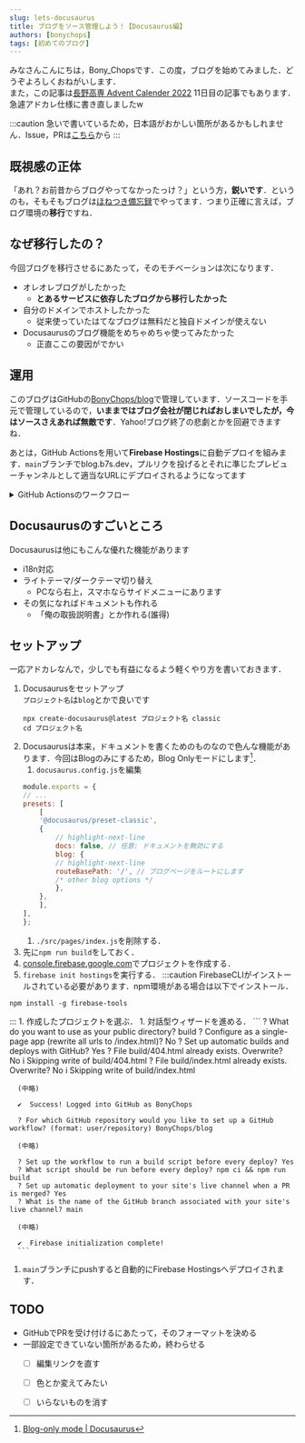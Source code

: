 ```yaml
---
slug: lets-docusaurus
title: ブログをソース管理しよう！【Docusaurus編】
authors: [bonychops]
tags: [初めてのブログ]
---
```


みなさんこんにちは，Bony_Chopsです．この度，ブログを始めてみました．どうぞよろしくおねがいします．  
また，この記事は[長野高専 Advent Calender 2022](https://qiita.com/advent-calendar/2022/nnct) 11日目の記事でもあります．急遽アドカレ仕様に書き直しましたw
<!--truncate-->

:::caution
急いで書いているため，日本語がおかしい箇所があるかもしれません．Issue，PRは[こちら](https://github.com/BonyChops/blog)から
:::


## 既視感の正体
「あれ？お前昔からブログやってなかったっけ？」という方，**鋭いです**．というのも，そもそもブログは[ほねつき備忘録](https://bonychops.hatenablog.jp)でやってます．つまり正確に言えば，ブログ環境の**移行**ですね．

## なぜ移行したの？
今回ブログを移行させるにあたって，そのモチベーションは次になります．
- オレオレブログがしたかった
    - **とあるサービスに依存したブログから移行したかった**
- 自分のドメインでホストしたかった
    - 従来使っていたはてなブログは無料だと独自ドメインが使えない
- Docusaurusのブログ機能をめちゃめちゃ使ってみたかった
    - 正直ここの要因がでかい

## 運用
このブログはGitHubの[BonyChops/blog](https://github.com/BonyChops/blog)で管理しています．ソースコードを手元で管理しているので，**いままではブログ会社が閉じればおしまいでしたが，今はソースさえあれば無敵です**．Yahoo!ブログ終了の悲劇とかを回避できますね．

あとは，GitHub Actionsを用いて**Firebase Hostings**に自動デプロイを組みます．`main`ブランチでblog.b7s.dev，プルリクを投げるとそれに準じたプレビューチャンネルとして適当なURLにデプロイされるようになってます

<details>
<summary>GitHub Actionsのワークフロー</summary>

`firebase init hostings`で自動生成されたワークフローですが，参考程度にどうぞ．

```yml title=firebase-hosting-merge.yml
# This file was auto-generated by the Firebase CLI
# https://github.com/firebase/firebase-tools

name: Deploy to Firebase Hosting on merge
'on':
  push:
    branches:
      - main
jobs:
  build_and_deploy:
    runs-on: ubuntu-latest
    steps:
      - uses: actions/checkout@v2
      - run: npm ci && npm run build
      - uses: FirebaseExtended/action-hosting-deploy@v0
        with:
          repoToken: '${{ secrets.GITHUB_TOKEN }}'
          firebaseServiceAccount: '${{ secrets.FIREBASE_SERVICE_ACCOUNT_BLOG_B2D8F }}'
          channelId: live
          projectId: blog-b2d8f
```

```yml title=firebase-hosting-pull-request.yml
# This file was auto-generated by the Firebase CLI
# https://github.com/firebase/firebase-tools

name: Deploy to Firebase Hosting on PR
'on': pull_request
jobs:
  build_and_preview:
    if: '${{ github.event.pull_request.head.repo.full_name == github.repository }}'
    runs-on: ubuntu-latest
    steps:
      - uses: actions/checkout@v2
      - run: npm ci && npm run build
      - uses: FirebaseExtended/action-hosting-deploy@v0
        with:
          repoToken: '${{ secrets.GITHUB_TOKEN }}'
          firebaseServiceAccount: '${{ secrets.FIREBASE_SERVICE_ACCOUNT_BLOG_B2D8F }}'
          projectId: blog-b2d8f

```
</details>

## Docusaurusのすごいところ
Docusaurusは他にもこんな優れた機能があります
- i18n対応
- ライトテーマ/ダークテーマ切り替え
  - PCなら右上，スマホならサイドメニューにあります
- その気になればドキュメントも作れる
  - 「俺の取扱説明書」とか作れる(誰得)

## セットアップ
一応アドカレなんで，少しでも有益になるよう軽くやり方を書いておきます．
 
1. Docusaurusをセットアップ  
    `プロジェクト名`は`blog`とかで良いです
    ```
    npx create-docusaurus@latest プロジェクト名 classic
    cd プロジェクト名
    ```
1. Docusaurusは本来，ドキュメントを書くためのものなので色んな機能があります．今回はBlogのみにするため，Blog Onlyモードにします[^1]．
    1. `docusaurus.config.js`を編集
    ```js title="docusaurus.config.js"
    module.exports = {
    // ...
    presets: [
        [
        '@docusaurus/preset-classic',
        {
            // highlight-next-line
            docs: false, // 任意: ドキュメントを無効にする
            blog: {
            // highlight-next-line
            routeBasePath: '/', // ブログページをルートにします
            /* other blog options */
            },
        },
        ],
    ],
    };
    ```
    1. `./src/pages/index.js`を削除する．
1. 先に`npm run build`をしておく．
1. [console.firebase.google.com](https://console.firebase.google.com)でプロジェクトを作成する．
1. `firebase init hostings`を実行する．
  :::caution
  FirebaseCLIがインストールされている必要があります．npm環境がある場合は以下でインストール．
  ```
  npm install -g firebase-tools
  ```
  :::
    1. 作成したプロジェクトを選ぶ．
    1. 対話型ウィザードを進める．
      ```
      ? What do you want to use as your public directory? build
      ? Configure as a single-page app (rewrite all urls to /index.html)? No
      ? Set up automatic builds and deploys with GitHub? Yes
      ? File build/404.html already exists. Overwrite? No
      i  Skipping write of build/404.html
      ? File build/index.html already exists. Overwrite? No
      i  Skipping write of build/index.html

      (中略)

      ✔  Success! Logged into GitHub as BonyChops

      ? For which GitHub repository would you like to set up a GitHub workflow? (format: user/repository) BonyChops/blog

      (中略)

      ? Set up the workflow to run a build script before every deploy? Yes
      ? What script should be run before every deploy? npm ci && npm run build
      ? Set up automatic deployment to your site's live channel when a PR is merged? Yes
      ? What is the name of the GitHub branch associated with your site's live channel? main

      (中略)

      ✔  Firebase initialization complete!
      ```
1. `main`ブランチにpushすると自動的にFirebase Hostingsへデプロイされます．

## TODO
- GitHubでPRを受け付けるにあたって，そのフォーマットを決める
- 一部設定できていない箇所があるため，終わらせる
  - [ ] 編集リンクを直す
  - [ ] 色とか変えてみたい
  - [ ] いらないものを消す


[^1]: [Blog-only mode | Docusaurus](https://docusaurus.io/docs/next/blog#blog-only-mode)